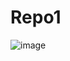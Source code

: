 # Repo1

![image](https://user-images.githubusercontent.com/102604939/163006209-4e7b25bd-1b05-4300-8ab6-90e573b483e7.png)
